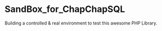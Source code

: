 # SandBox_for_ChapChapSQL
Building a controlled &amp; real environment to test this awesome PHP Library.
